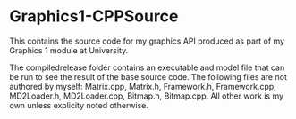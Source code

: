 # Graphics1-CPPSource
 This contains the source code for my graphics API produced as part of my Graphics 1 module at University. 

The compiledrelease folder contains an executable and model file that can be run to see the result of the base source code. 
The following files are not authored by myself: 
Matrix.cpp, Matrix.h, Framework.h, Framework.cpp, MD2Loader.h, MD2Loader.cpp, Bitmap.h, Bitmap.cpp.
All other work is my own unless explicity noted otherwise. 
